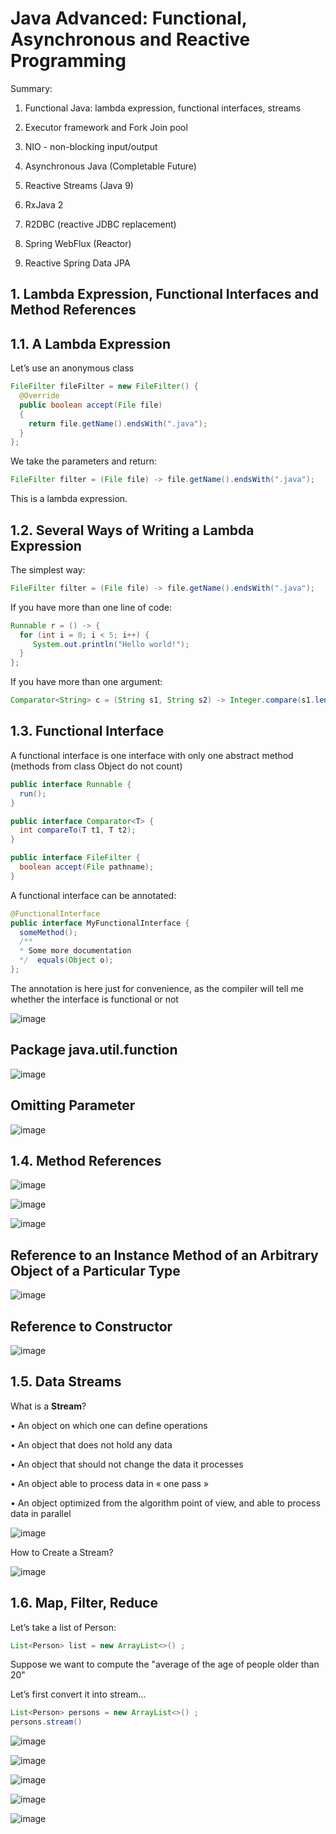 # Java Advanced: Functional, Asynchronous and Reactive Programming

Summary:

1. Functional Java: lambda expression, functional interfaces, streams

2. Executor framework and Fork Join pool

3. NIO - non-blocking input/output

4. Asynchronous Java (Completable Future)

5. Reactive Streams (Java 9)

6. RxJava 2

7. R2DBC (reactive JDBC replacement)

8. Spring WebFlux (Reactor)

9. Reactive Spring Data JPA

## 1. Lambda Expression, Functional Interfaces and Method References

## 1.1. A Lambda Expression

Let’s use an anonymous class

```java
FileFilter fileFilter = new FileFilter() {
  @Override
  public boolean accept(File file)
  {
    return file.getName().endsWith(".java");
  }
};
```

We take the parameters and return:

```java
FileFilter filter = (File file) -> file.getName().endsWith(".java");
```

This is a lambda expression.

## 1.2. Several Ways of Writing a Lambda Expression

The simplest way:

```java
FileFilter filter = (File file) -> file.getName().endsWith(".java");
```

If you have more than one line of code:

```java
Runnable r = () -> {
  for (int i = 0; i < 5; i++) {
     System.out.println("Hello world!");
  }
};
```

If you have more than one argument:

```java
Comparator<String> c = (String s1, String s2) -> Integer.compare(s1.length(), s2.length());
```

## 1.3. Functional Interface

A functional interface is one interface with only one abstract method (methods from class Object do not count)

```java
public interface Runnable {
  run();
}

public interface Comparator<T> {
  int compareTo(T t1, T t2);
}

public interface FileFilter {
  boolean accept(File pathname);
}
```

A functional interface can be annotated:

```java
@FunctionalInterface
public interface MyFunctionalInterface {
  someMethod();
  /**
  * Some more documentation
  */  equals(Object o);
};
```

The annotation is here just for convenience, as the compiler will tell me whether the interface is functional or not

![image](https://github.com/luiscoco/Java_Advanced/assets/32194879/e764e1ec-c897-4489-82b7-79a73e34c303)

## Package java.util.function

![image](https://github.com/luiscoco/Java_Advanced/assets/32194879/08a6f283-b861-49c1-bf5f-67bee8e98f62)

## Omitting Parameter

![image](https://github.com/luiscoco/Java_Advanced/assets/32194879/eb42d68c-d366-479b-a1d5-260a4ccac7e8)

## 1.4. Method References

![image](https://github.com/luiscoco/Java_Advanced/assets/32194879/74c2e424-4298-441d-bead-aad422b585b0)

![image](https://github.com/luiscoco/Java_Advanced/assets/32194879/20579c83-8af3-4221-9007-f11d20d34fdc)

![image](https://github.com/luiscoco/Java_Advanced/assets/32194879/0e334b77-d695-4547-840d-65b5cddadb8c)

## Reference to an Instance Method of an Arbitrary Object of a Particular Type

![image](https://github.com/luiscoco/Java_Advanced/assets/32194879/115367ee-7036-4357-9ec5-3ddf8ca6094f)

## Reference to Constructor

![image](https://github.com/luiscoco/Java_Advanced/assets/32194879/65dc8eaa-e0b6-4b64-9206-61d61b060429)

## 1.5. Data Streams

What is a **Stream**?

•	An object on which one can define operations

•	An object that does not hold any data

•	An object that should not change the data it processes

•	An object able to process data in « one pass »

•	An object optimized from the algorithm point of view, and able to process data in parallel

![image](https://github.com/luiscoco/Java_Advanced/assets/32194879/9a493946-01a3-48fd-a9ca-c2618734d01f)

How to Create a Stream?

![image](https://github.com/luiscoco/Java_Advanced/assets/32194879/7b4167d0-bb0b-4727-8dcc-69e01f365611)

## 1.6. Map, Filter, Reduce

Let’s take a list of Person:

```java
List<Person> list = new ArrayList<>() ;
```

Suppose we want to compute the "average of the age of people older than 20"

Let’s first convert it into stream…

```java
List<Person> persons = new ArrayList<>() ;
persons.stream()
```

![image](https://github.com/luiscoco/Java_Advanced/assets/32194879/b59c438c-209b-4b4b-aae1-7b15d3aad893)

![image](https://github.com/luiscoco/Java_Advanced/assets/32194879/8412180f-b0b1-419d-95c5-fb768a4dc790)

![image](https://github.com/luiscoco/Java_Advanced/assets/32194879/3e38bf4b-0834-4937-a58d-036244df804c)

![image](https://github.com/luiscoco/Java_Advanced/assets/32194879/5326c0eb-785e-4de3-aca8-dee47edeb515)

![image](https://github.com/luiscoco/Java_Advanced/assets/32194879/655d5cd8-c693-4b3d-864a-cdd84877402f)









